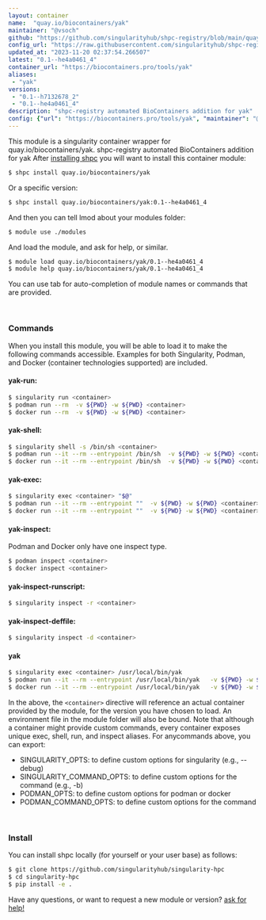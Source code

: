 ```yaml
---
layout: container
name:  "quay.io/biocontainers/yak"
maintainer: "@vsoch"
github: "https://github.com/singularityhub/shpc-registry/blob/main/quay.io/biocontainers/yak/container.yaml"
config_url: "https://raw.githubusercontent.com/singularityhub/shpc-registry/main/quay.io/biocontainers/yak/container.yaml"
updated_at: "2023-11-20 02:37:54.266507"
latest: "0.1--he4a0461_4"
container_url: "https://biocontainers.pro/tools/yak"
aliases:
 - "yak"
versions:
 - "0.1--h7132678_2"
 - "0.1--he4a0461_4"
description: "shpc-registry automated BioContainers addition for yak"
config: {"url": "https://biocontainers.pro/tools/yak", "maintainer": "@vsoch", "description": "shpc-registry automated BioContainers addition for yak", "latest": {"0.1--he4a0461_4": "sha256:e0ccc68a12843e0d7f80e3951bca0ed7adbea703f4ea211691fbabde09698755"}, "tags": {"0.1--h7132678_2": "sha256:a1e9fb7c97e4e402fbd60e77758f03ef471cac46c6b7c9c7aa99fc5d4f802b3f", "0.1--he4a0461_4": "sha256:e0ccc68a12843e0d7f80e3951bca0ed7adbea703f4ea211691fbabde09698755"}, "docker": "quay.io/biocontainers/yak", "aliases": {"yak": "/usr/local/bin/yak"}}
---
```


This module is a singularity container wrapper for quay.io/biocontainers/yak.
shpc-registry automated BioContainers addition for yak
After [installing shpc](#install) you will want to install this container module:


```bash
$ shpc install quay.io/biocontainers/yak
```

Or a specific version:

```bash
$ shpc install quay.io/biocontainers/yak:0.1--he4a0461_4
```

And then you can tell lmod about your modules folder:

```bash
$ module use ./modules
```

And load the module, and ask for help, or similar.

```bash
$ module load quay.io/biocontainers/yak/0.1--he4a0461_4
$ module help quay.io/biocontainers/yak/0.1--he4a0461_4
```

You can use tab for auto-completion of module names or commands that are provided.

<br>

### Commands

When you install this module, you will be able to load it to make the following commands accessible.
Examples for both Singularity, Podman, and Docker (container technologies supported) are included.

#### yak-run:

```bash
$ singularity run <container>
$ podman run --rm  -v ${PWD} -w ${PWD} <container>
$ docker run --rm  -v ${PWD} -w ${PWD} <container>
```

#### yak-shell:

```bash
$ singularity shell -s /bin/sh <container>
$ podman run --it --rm --entrypoint /bin/sh  -v ${PWD} -w ${PWD} <container>
$ docker run --it --rm --entrypoint /bin/sh  -v ${PWD} -w ${PWD} <container>
```

#### yak-exec:

```bash
$ singularity exec <container> "$@"
$ podman run --it --rm --entrypoint ""  -v ${PWD} -w ${PWD} <container> "$@"
$ docker run --it --rm --entrypoint ""  -v ${PWD} -w ${PWD} <container> "$@"
```

#### yak-inspect:

Podman and Docker only have one inspect type.

```bash
$ podman inspect <container>
$ docker inspect <container>
```

#### yak-inspect-runscript:

```bash
$ singularity inspect -r <container>
```

#### yak-inspect-deffile:

```bash
$ singularity inspect -d <container>
```


#### yak

```bash
$ singularity exec <container> /usr/local/bin/yak
$ podman run --it --rm --entrypoint /usr/local/bin/yak   -v ${PWD} -w ${PWD} <container> -c " $@"
$ docker run --it --rm --entrypoint /usr/local/bin/yak   -v ${PWD} -w ${PWD} <container> -c " $@"
```



In the above, the `<container>` directive will reference an actual container provided
by the module, for the version you have chosen to load. An environment file in the
module folder will also be bound. Note that although a container
might provide custom commands, every container exposes unique exec, shell, run, and
inspect aliases. For anycommands above, you can export:

 - SINGULARITY_OPTS: to define custom options for singularity (e.g., --debug)
 - SINGULARITY_COMMAND_OPTS: to define custom options for the command (e.g., -b)
 - PODMAN_OPTS: to define custom options for podman or docker
 - PODMAN_COMMAND_OPTS: to define custom options for the command

<br>

### Install

You can install shpc locally (for yourself or your user base) as follows:

```bash
$ git clone https://github.com/singularityhub/singularity-hpc
$ cd singularity-hpc
$ pip install -e .
```

Have any questions, or want to request a new module or version? [ask for help!](https://github.com/singularityhub/singularity-hpc/issues)